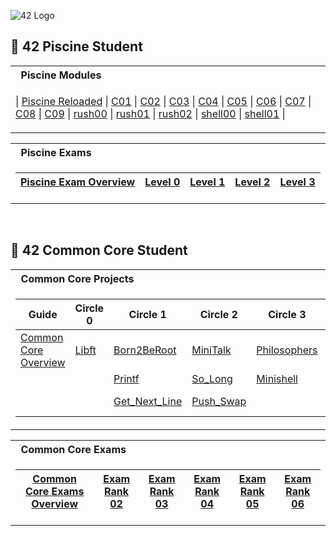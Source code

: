 ![42 Logo](https://user-images.githubusercontent.com/58959408/232639433-cb0aea21-66f0-4508-a771-85e2089c5a87.gif)
## :elf: 42 Piscine Student
<table>
<tr>
<th align="left"> &nbsp; Piscine Modules</th>
</tr>
<tr>

<td>

| [Piscine Reloaded](https://github.com/mukhammadsiddiq/42Berlin-Guideline/tree/main/first_week_piscine_reload/piscine_reloaded) | [C01](https://github.com/mukhammadsiddiq/42Berlin-Guideline/tree/main/piscine_projects/C01) |  [C02](https://github.com/mukhammadsiddiq/42Berlin-Guideline/tree/main/piscine_projects/C02) |  [C03](https://github.com/mukhammadsiddiq/42Berlin-Guideline/tree/main/piscine_projects/C03) |  [C04](https://github.com/mukhammadsiddiq/42Berlin-Guideline/tree/main/piscine_projects/C04) |  [C05](https://github.com/mukhammadsiddiq/42Berlin-Guideline/tree/main/piscine_projects/C05) |  [C06](https://github.com/mukhammadsiddiq/42Berlin-Guideline/tree/main/piscine_projects/C06) |  [C07](https://github.com/mukhammadsiddiq/42Berlin-Guideline/tree/main/piscine_projects/C07) | [C08](https://github.com/mukhammadsiddiq/42Berlin-Guideline/tree/main/piscine_projects/C08) | [C09](https://github.com/mukhammadsiddiq/42Berlin-Guideline/tree/main/piscine_projects/C09) |  [rush00](https://github.com/mukhammadsiddiq/42Berlin-Guideline/tree/main/piscine_projects/rush00) |  [rush01](https://github.com/mukhammadsiddiq/42Berlin-Guideline/tree/main/piscine_projects/rush01) |  [rush02](https://github.com/mukhammadsiddiq/42Berlin-Guideline/tree/main/piscine_projects/rush02) |  [shell00](https://github.com/mukhammadsiddiq/42Berlin-Guideline/tree/main/piscine_projects/shell00) |  [shell01](https://github.com/mukhammadsiddiq/42Berlin-Guideline/tree/main/piscine_projects/shell01) | 
</td> </tr> </table>

<table>
<tr>
<th align="left"> &nbsp; Piscine Exams</th>
</tr>
<tr>

<td>

| [Piscine Exam Overview](https://github.com/mukhammadsiddiq/42Berlin-Guideline/tree/main/42%20Piscine%20Exam) | [Level 0](https://github.com/mukhammadsiddiq/42Berlin-Guideline/tree/main/Exam%20Answers/Level%200) | [Level 1](https://github.com/mukhammadsiddiq/42Berlin-Guideline/tree/main/Exam%20Answers/Level%201) | [Level 2](https://github.com/mukhammadsiddiq/42Berlin-Guideline/tree/main/Exam%20Answers/Level%202) | [Level 3](https://github.com/mukhammadsiddiq/42Berlin-Guideline/tree/main/Exam%20Answers/Level%203) |
|--|--|--|--|--|

</td> </tr> </table>

<br>

## :vampire: 42 Common Core Student

<table>
<tr>
<th align="left"> &nbsp; Common Core Projects</th>
</tr>
<tr>

<td>

| Guide | Circle 0  | Circle 1 | Circle 2  | Circle 3 | Circle 4 | Circle 5 | Circle 6 | 
| ------------- | ------------- | ------------- | ------------- | ------------- | ------------- | ------------- | ------------- |
| [Common Core Overview](https://github.com/mukhammadsiddiq/42Berlin-Guideline/tree/main) | [Libft](https://github.com/mukhammadsiddiq/42Berlin-Guideline/tree/main/libft)  | [Born2BeRoot](https://github.com/mukhammadsiddiq/42Berlin-Guideline/tree/main/Born2beroot)  | [MiniTalk](https://github.com/mukhammadsiddiq/42Berlin-Guideline/tree/main/MiniTalk)  | [Philosophers](https://github.com/mukhammadsiddiq/42Berlin-Guideline/tree/main/Philosophers)  | [NetPractice](https://github.com/mukhammadsiddiq/42Berlin-Guideline/tree/main/NetPractice)  | [Inception](https://github.com/mukhammadsiddiq/42Berlin-Guideline/tree/main/Inception)  | [Transcendence](https://github.com/mukhammadsiddiq/42Berlin-Guideline/tree/main/Transcendence)  | |
| |        | [Printf](https://github.com/mukhammadsiddiq/42Berlin-Guideline/tree/main/ft_printf)  | [So_Long](https://github.com/mukhammadsiddiq/42Berlin-Guideline/tree/main/So_Long)  | [Minishell](https://github.com/mukhammadsiddiq/42Berlin-Guideline/tree/main/Minishell)  | [Cub3D](https://github.com/mukhammadsiddiq/42Berlin-Guideline/tree/main/Cub3D)  | [IRC](https://github.com/mukhammadsiddiq/42Berlin-Guideline/tree/main/IRC) |  |
| |        | [Get_Next_Line](https://github.com/mukhammadsiddiq/42Berlin-Guideline/tree/main/Get_Next_Line)  | [Push_Swap](https://github.com/mukhammadsiddiq/42Berlin-Guideline/tree/main/Push_Swap)  |  | [C++ Modules](https://github.com/mukhammadsiddiq/42Berlin-Guideline/tree/main/C-Plus-Plus)  |  |

</td>

<table>
<tr>
<th align="left"> &nbsp; Common Core Exams</th>
</tr>
<tr>

<td>

| [Common Core Exams Overview](https://github.com/mukhammadsiddiq/42Berlin-Guideline/tree/main/42-Exams) | [Exam Rank 02](https://github.com/mukhammadsiddiq/42Berlin-Guideline/tree/main/Exam-Rank-02)  | [Exam Rank 03](https://github.com/mukhammadsiddiq/42Berlin-Guideline/tree/main/Exam-Rank-03)  | [Exam Rank 04](https://github.com/mukhammadsiddiq/42Berlin-Guideline/tree/main/Exam-Rank-04) | [Exam Rank 05](https://github.com/mukhammadsiddiq/42Berlin-Guideline/tree/main/Exam-Rank-05)  | [Exam Rank 06](https://github.com/mukhammadsiddiq/42Berlin-Guideline/tree/main/Exam-Rank-06)  |
|--|--|--|--|--|--|

</td>

</tr> </table>

<br>
